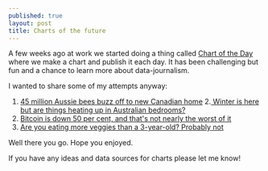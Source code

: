 ```yaml
---
published: true
layout: post
title: Charts of the future
---
```

A few weeks ago at work we started doing a thing called [Chart of the Day](http://www.abc.net.au/news/story-streams/chart-of-the-day/) where we make a chart and publish it each day. It has been challenging but fun and a chance to learn more about data-journalism.

I wanted to share some of my attempts anyway:

1. [45 million Aussie bees buzz off to new Canadian home](http://www.abc.net.au/news/2018-05-22/chart-of-the-day-45-million-aussie-beez-buzz-off-to-canada/9777318)
2.[ Winter is here but are things heating up in Australian bedrooms?](http://www.abc.net.au/news/2018-06-04/winter-is-here-but-are-things-heating-up-in-australian-bedrooms/9824422)
3. [Bitcoin is down 50 per cent, and that's not nearly the worst of it](http://www.abc.net.au/news/2018-06-18/the-biggest-cryptocurrencies-are-having-a-really-bad-year/9869314)
4. [Are you eating more veggies than a 3-year-old? Probably not](http://www.abc.net.au/news/2018-07-03/chart-of-the-day-are-you-eating-your-vegetables/9925782)

Well there you go. Hope you enjoyed.

If you have any ideas and data sources for charts please let me know!